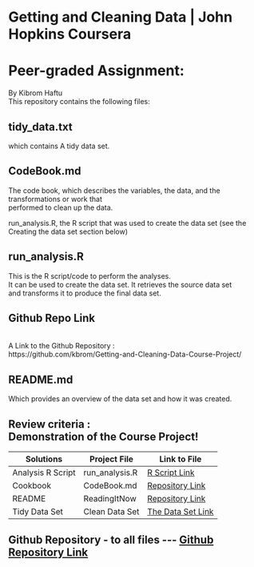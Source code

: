 # Getting and Cleaning Data |  John Hopkins  Coursera <br />
# Peer-graded Assignment: 
By Kibrom Haftu  <br />
This repository contains the following files:
<br />


## tidy_data.txt
 which contains A tidy data set.
 
 ## CodeBook.md
The code book, which describes the variables, the data, and the transformations or work that <br /> performed to clean up the data.

run_analysis.R, the R script that was used to create the data set (see the Creating the data set section below)
## run_analysis.R
 This is the R script/code to perform the  analyses. <br />
It can be used to create the data set. It retrieves the source data set <br />  and transforms it to produce the final data set.
## Github Repo Link   
<br />
A Link to the Github Repository :<br />
https://github.com/kbrom/Getting-and-Cleaning-Data-Course-Project/

## README.md
Which provides an overview of the data set and how it was created. 

## Review criteria : <br /> Demonstration of the Course Project!


Solutions |Project File | Link to File
--- | --- | ---
Analysis R Script |  run_analysis.R |  [R Script Link](https://github.com/kbrom/Getting-and-Cleaning-Data-Course-Project/run_analysis.R "run_analysis.R")
Cookbook | CodeBook.md |  [Repository Link](https://github.com/kbrom/Getting-and-Cleaning-Data-Course-Project/CodeBook.md "CodeBook.md")
README | ReadingItNow |  [Repository Link](https://github.com/kbrom/Getting-and-Cleaning-Data-Course-Project/README.md "README.md")
Tidy Data Set |  Clean Data Set |  [The Data Set Link](https://github.com/kbrom/Getting-and-Cleaning-Data-Course-Project/tidyData.txt "tidyData.txt")

  ## Github Repository - to all files ---  [Github Repository Link](https://github.com/kbrom/Getting-and-Cleaning-Data-Course-Project/ "Please follow this link to go to Repo")
